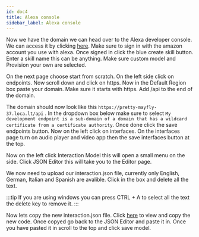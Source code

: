 ```yaml
---
id: doc4
title: Alexa console
sidebar_label: Alexa console
---
```


Now we have the domain we can head over to the Alexa developer console. We can access it by clicking [here](https://developer.amazon.com/alexa/console/ask).
Make sure to sign in with the amazon account you use with alexa. Once signed in click the blue create skill button. Enter a skill name this can be anything. Make sure custom model and Provision your own are selected.

On the next page choose start from scratch.  On the left side click on endpoints. Now scroll down and click on https. Now in the Default Region box paste your domain. Make sure it starts with https. Add /api to the end of the domain. 

The domain should now look like this ``` https://pretty-mayfly-37.loca.lt/api ``` . In the dropdown box below make sure to select  ``` My development endpoint is a sub-domain of a domain that has a wildcard certificate from a certificate authority ```.
Once done click the save endpoints button. Now on the left click on interfaces. On the interfaces page turn on audio player and video app then the save interfaces button at the top.

Now on the left click Interaction Model this will open a small menu on the side. Click JSON Editor this will take you to the Editor page. 

We now need to upload our interaction.json file, currently only English, German, Italian and Spanish are avalible. Click in the box and delete all the text.

:::tip 
If you are using windows you can press CTRL + A to select all the text the delete key to remove it.
:::

Now lets copy the new interaction.json file. Click [here](https://download.andrewstech.me/projects/alpha-video/) to view and copy the new code. Once copyed go back to the JSON Editor and paste it in. Once you have pasted it in scroll to the top and click save model.
